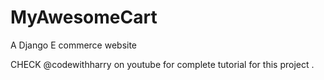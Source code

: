 # MyAwesomeCart
A Django E commerce website


CHECK @codewithharry on youtube for complete tutorial for this project  .
